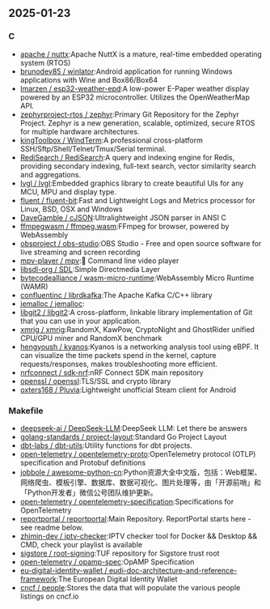 ## 2025-01-23

### C

* [apache / nuttx](https://github.com/apache/nuttx):Apache NuttX is a mature, real-time embedded operating system (RTOS)
* [brunodev85 / winlator](https://github.com/brunodev85/winlator):Android application for running Windows applications with Wine and Box86/Box64
* [lmarzen / esp32-weather-epd](https://github.com/lmarzen/esp32-weather-epd):A low-power E-Paper weather display powered by an ESP32 microcontroller. Utilizes the OpenWeatherMap API.
* [zephyrproject-rtos / zephyr](https://github.com/zephyrproject-rtos/zephyr):Primary Git Repository for the Zephyr Project. Zephyr is a new generation, scalable, optimized, secure RTOS for multiple hardware architectures.
* [kingToolbox / WindTerm](https://github.com/kingToolbox/WindTerm):A professional cross-platform SSH/Sftp/Shell/Telnet/Tmux/Serial terminal.
* [RediSearch / RediSearch](https://github.com/RediSearch/RediSearch):A query and indexing engine for Redis, providing secondary indexing, full-text search, vector similarity search and aggregations.
* [lvgl / lvgl](https://github.com/lvgl/lvgl):Embedded graphics library to create beautiful UIs for any MCU, MPU and display type.
* [fluent / fluent-bit](https://github.com/fluent/fluent-bit):Fast and Lightweight Logs and Metrics processor for Linux, BSD, OSX and Windows
* [DaveGamble / cJSON](https://github.com/DaveGamble/cJSON):Ultralightweight JSON parser in ANSI C
* [ffmpegwasm / ffmpeg.wasm](https://github.com/ffmpegwasm/ffmpeg.wasm):FFmpeg for browser, powered by WebAssembly
* [obsproject / obs-studio](https://github.com/obsproject/obs-studio):OBS Studio - Free and open source software for live streaming and screen recording
* [mpv-player / mpv](https://github.com/mpv-player/mpv):🎥 Command line video player
* [libsdl-org / SDL](https://github.com/libsdl-org/SDL):Simple Directmedia Layer
* [bytecodealliance / wasm-micro-runtime](https://github.com/bytecodealliance/wasm-micro-runtime):WebAssembly Micro Runtime (WAMR)
* [confluentinc / librdkafka](https://github.com/confluentinc/librdkafka):The Apache Kafka C/C++ library
* [jemalloc / jemalloc](https://github.com/jemalloc/jemalloc):
* [libgit2 / libgit2](https://github.com/libgit2/libgit2):A cross-platform, linkable library implementation of Git that you can use in your application.
* [xmrig / xmrig](https://github.com/xmrig/xmrig):RandomX, KawPow, CryptoNight and GhostRider unified CPU/GPU miner and RandomX benchmark
* [hengyoush / kyanos](https://github.com/hengyoush/kyanos):Kyanos is a networking analysis tool using eBPF. It can visualize the time packets spend in the kernel, capture requests/responses, makes troubleshooting more efficient.
* [nrfconnect / sdk-nrf](https://github.com/nrfconnect/sdk-nrf):nRF Connect SDK main repository
* [openssl / openssl](https://github.com/openssl/openssl):TLS/SSL and crypto library
* [oxters168 / Pluvia](https://github.com/oxters168/Pluvia):Lightweight unofficial Steam client for Android

### Makefile

* [deepseek-ai / DeepSeek-LLM](https://github.com/deepseek-ai/DeepSeek-LLM):DeepSeek LLM: Let there be answers
* [golang-standards / project-layout](https://github.com/golang-standards/project-layout):Standard Go Project Layout
* [dbt-labs / dbt-utils](https://github.com/dbt-labs/dbt-utils):Utility functions for dbt projects.
* [open-telemetry / opentelemetry-proto](https://github.com/open-telemetry/opentelemetry-proto):OpenTelemetry protocol (OTLP) specification and Protobuf definitions
* [jobbole / awesome-python-cn](https://github.com/jobbole/awesome-python-cn):Python资源大全中文版，包括：Web框架、网络爬虫、模板引擎、数据库、数据可视化、图片处理等，由「开源前哨」和「Python开发者」微信公号团队维护更新。
* [open-telemetry / opentelemetry-specification](https://github.com/open-telemetry/opentelemetry-specification):Specifications for OpenTelemetry
* [reportportal / reportportal](https://github.com/reportportal/reportportal):Main Repository. ReportPortal starts here - see readme below.
* [zhimin-dev / iptv-checker](https://github.com/zhimin-dev/iptv-checker):IPTV checker tool for Docker && Desktop && CMD, check your playlist is available
* [sigstore / root-signing](https://github.com/sigstore/root-signing):TUF repository for Sigstore trust root
* [open-telemetry / opamp-spec](https://github.com/open-telemetry/opamp-spec):OpAMP Specification
* [eu-digital-identity-wallet / eudi-doc-architecture-and-reference-framework](https://github.com/eu-digital-identity-wallet/eudi-doc-architecture-and-reference-framework):The European Digital Identity Wallet
* [cncf / people](https://github.com/cncf/people):Stores the data that will populate the various people listings on cncf.io
